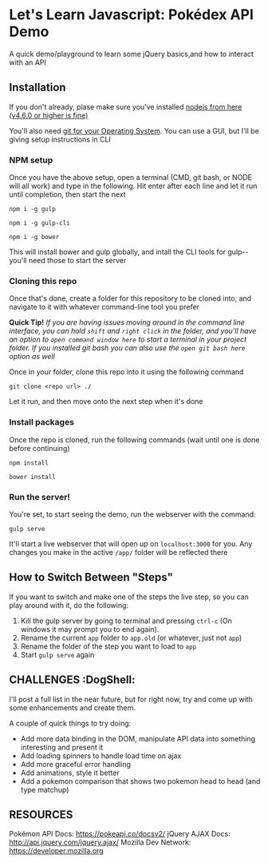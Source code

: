 # Let's Learn Javascript: Pokédex API Demo
A quick demo/playground to learn some jQuery basics,and how to interact with an API

## Installation

If you don't already, plase make sure you've installed [nodejs from here (v4.6.0 or higher is fine)](https://nodejs.org/en/)

You'll also need [git for your Operating System](https://git-scm.com/download/).  You can use a GUI, but I'll be giving setup instructions in CLI

### NPM setup

Once you have the above setup, open a terminal (CMD, git bash, or NODE will all work) and type in the following.  Hit enter after each line and let it run until completion, then start the next

`npm i -g gulp`

`npm i -g gulp-cli`

`npm i -g bower`

This will install bower and gulp globally, and intall the CLI tools for gulp--you'll need those to start the server

### Cloning this repo

Once that's done, create a folder for this repository to be cloned into, and navigate to it with whatever command-line tool you prefer

**Quick Tip!** *If you are having issues moving around in the command line interface, you can hold `shift` and `right click` in the folder, and you'll have an option to `open command window here` to start a terminal in your project folder.  If you installed git bash you can also use the `open git bash here` option as well*

Once in your folder, clone this repo into it using the following command

`git clone <repo url> ./`

Let it run, and then move onto the next step when it's done

### Install packages

Once the repo is cloned, run the following commands (wait until one is done before continuing)

`npm install`

`bower install`

### Run the server!

You're set, to start seeing the demo, run the webserver with the command:

`gulp serve`

It'll start a live webserver that will open up on `localhost:3000` for you.  Any changes you make in the active `/app/` folder will be reflected there




## How to Switch Between "Steps"

If you want to switch and make one of the steps the live step, so you can play around with it, do the following:

1. Kill the gulp server by going to terminal and pressing `ctrl-c` (On windows it may prompt you to end again).
2. Rename the current `app` folder to `app.old` (or whatever, just not `app`)
3. Rename the folder of the step you want to load to `app`
4. Start `gulp serve` again


## CHALLENGES :DogShell:

I'll post a full list in the near future, but for right now, try and come up with some enhancements and create them.

A couple of quick things to try doing: 

* Add more data binding in the DOM, manipulate API data into something interesting and present it
* Add loading spinners to handle load time on ajax
* Add more graceful error handling
* Add animations, style it better
* Add a pokemon comparison that shows two pokemon head to head (and type matchup)

## RESOURCES

Pokémon API Docs: https://pokeapi.co/docsv2/
jQuery AJAX Docs: http://api.jquery.com/jquery.ajax/
Mozilla Dev Network: https://developer.mozilla.org
